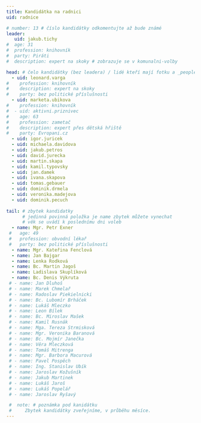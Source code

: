 ```yaml
---
title: Kandidátka na radnici
uid: radnice

# number: 13 # číslo kandidátky odkomentujte až bude známé
leader:
   uid: jakub.tichy
#  age: 31
#  profession: knihovník
#  party: Piráti
#  description: expert na skoky # zobrazuje se v komunalni-volby

head: # čelo kandidátky (bez leadera) / lidé kteří mají fotku a _people/jmeno.md
  - uid: leonard.varga
#    profession: knihovník
#    description: expert na skoky
#    party: bez politické příslušnosti
  - uid: marketa.ubikova
#    profession: knihovník
#  - uid: aktivni.priznivec
#    age: 63
#    profession: zametač
#    description: expert přes dětská hřiště
#    party: Evropani.cz
  - uid: igor.juricek
  - uid: michaela.davidova
  - uid: jakub.petros
  - uid: david.jurecka
  - uid: martin.skapa
  - uid: kamil.typovsky
  - uid: jan.damek
  - uid: ivana.skapova
  - uid: tomas.gebauer
  - uid: dominik.drmela
  - uid: veronika.madejova
  - uid: dominik.pecuch
  
tail: # zbytek kandidatky
      # jedinná povinná položka je name zbytek můžete vynechat
      # věk se uvádí k poslednímu dni voleb
  - name: Mgr. Petr Exner
 #   age: 49
 #   profession: obvodní lékař
 #   party: bez politické příslušnosti
  - name: Mgr. Kateřina Fenclová
  - name: Jan Bajgar
  - name: Lenka Rodková
  - name: Bc. Martin Jagoš
  - name: Ladislava Skuplíková
  - name: Bc. Denis Výkruta
 # - name: Jan Dluhoš
 # - name: Marek Chmelař
 # - name: Radoslav Piekielnicki
 # - name: Bc. Lubomír Brháček
 # - name: Lukáš Mleczko
 # - name: Leon Bílek
 # - name: Bc. Miroslav Mašek
 # - name: Kamil Rusnák
 # - name: Mga. Tereza Strmisková
 # - name: Mgr. Veronika Baranová
 # - name: Bc. Mojmír Janečka
 # - name: Věra Mleczková
 # - name: Tomáš Mitrenga
 # - name: Mgr. Barbora Macurová
 # - name: Pavel Pospěch
 # - name: Ing. Stanislav Ubík
 # - name: Jaroslav Kožušník
 # - name: Jakub Martinek
 # - name: Lukáš Jaroš
 # - name: Lukáš Popelář
 # - name: Jaroslav Ryšavý

 #  note: # poznámka pod kanidátku
 #     Zbytek kandidátky zveřejníme, v průběhu měsíce.
---
```




